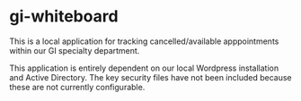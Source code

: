 # gi-whiteboard
This is a local application for tracking cancelled/available apppointments within our GI specialty department.

This application is entirely dependent on our local Wordpress installation and Active Directory. The key security files have not been included because these are not currently configurable.
